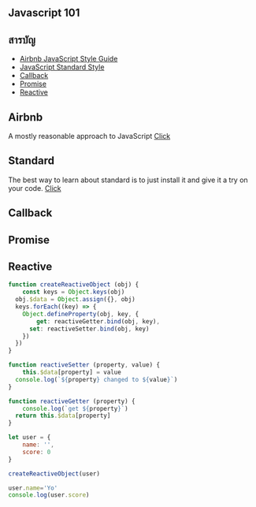 ## Javascript 101

## สารบัญ
- [Airbnb JavaScript Style Guide](#airbnb)
- [JavaScript Standard Style](#standard)
- [Callback](#callback)
- [Promise](#promise)
- [Reactive](#reactive)

## Airbnb
A mostly reasonable approach to JavaScript [Click](https://github.com/airbnb/javascript)

## Standard
The best way to learn about standard is to just install it and give it a try on your code. [Click](https://standardjs.com/rules.html)

## Callback

## Promise

## Reactive
```javascript
function createReactiveObject (obj) {
	const keys = Object.keys(obj)
  obj.$data = Object.assign({}, obj)
  keys.forEach((key) => {
  	Object.defineProperty(obj, key, {
    	get: reactiveGetter.bind(obj, key),
      set: reactiveSetter.bind(obj, key)
    })
  })
}

function reactiveSetter (property, value) {
	this.$data[property] = value
  console.log(`${property} changed to ${value}`)
}

function reactiveGetter (property) {
	console.log(`get ${property}`)
  return this.$data[property]
}

let user = {
	name: '',
	score: 0
}

createReactiveObject(user)

user.name='Yo'
console.log(user.score) 
```